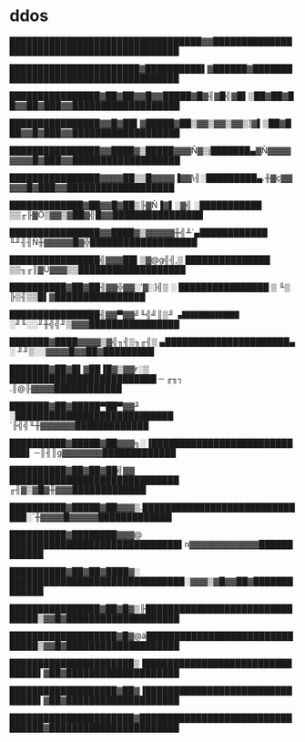 # ddos
██████████████████████████████████▓▓████████████████████████████████████████████

███████████████████████▓██████████▌▓██████▓█████████████████████████████████████

████████████████▓██▓██▓▓█▓▓█████▓█▓╢▓█╣▓█▌▒██▓██▓██▓▓██▓███▓▓███████████████████

████████████████▓▓█▓██▌▓█████▓██▒▓▓▒▓▓▒▓▓▒]▓▌▒██▓███▓▓█▓███▓▓███████████████████

████████████████▓▓████▓▒█████▓▓▓Ñ▓▒j███████▄▓Ñ▓▓▓▓▓▓▓▓█▓███▓▓███████████████████

████████████████▓▓▓▓██▒▒█▓▓▓▓▐▓▓\╢░█████████▄.╫▓ç▓▓▓▓▓█▓███▓▓███████████████████

█████████████▓██▓▓█▓██▒╟▓Ñ▐▓▌░▓╣ ░███████████ ▒▒╓╟▓Ö▒▓▓▒▓██▓╣█▓▓████████████████

████████████████▓▓████▓▒▓▓▓▓▓╫╣╨`▄████████████ ╙╜╢╢Ñ╫▓▓▓▓▓█▓╬███████████████████

████████████████╣▓▓▓██▌▒▓@g╣╣,▒ ███████████████  ▒▒╖╓║▓Ü▓▓▓▒▒███████████████████

██████████▓██▓██╢▓▓╬▓▓░'▓░]╣▒ ░ ████████████████  ▒  ╙▒ ╠▒╢▒▒█▌▓████████████████

████████████████╢▓▓▀▓▓╝╙╣╝║▒╜`  ▄██████████████  `░╜╙░░╜╫╣╣╜▒▓▓▓████████████████

███████▓████▓▓▓▓▒▓╣╖╢▒╖╓╢▒ ▄██████████████████████▄   ░ ╜╜▒░░▓▓▓▓█▓▓██▓█████████

███████▓██▓█▌▓██▐█▓▒▓▓r░▒ ██████████████████████████  ─ ╓╖┐ .║@╟▓▓▓▓████████████

███████▓██▓█████▀██▀▓▓╜ ░████████████████████████████  `╟╣╣╙╫▓▓▓▓▓▓█████████████

██████████▓█████▓██▓▓▓╗░▐████████████████████████████▌ ─║╢║g▓▓▓▓▓▓▓█████████████

██████████▓██▓██▓██╣▓▓  ██████████████████████████████  ╓╢▓▒▓█▓╫▓▓▓█████████████

██████████▓█████▓██▓▓▓▒.██████████████████████████████░`╫▓▓▓▓█▓▓▓▓▓█████████████

██████████▓████████▓▓▓@ ██████████████████████████████▌n▓▓▓▓▓▓▓▓▓▓▓▓████████████

██████████▓██▓██▓████▓░ ███████████████████████████████░▓▓▓▒▓█▓▓██▓█████████████

████████████████▓██▓█▓▒╟███████████████████████████████▒▓▓█▓████████████████████

███████████████████▓█▓@ä███████████████████████████████▒▓▓█▓████████████████████

██████████████████████▒▐███████████████████████████████▌▓██▓████████████████████

███████████████████▓██▓▐███████████████████████████████▌▓██▓████████████████████

██████████████████████▓█████████████████████████████████▓███████████████████████
